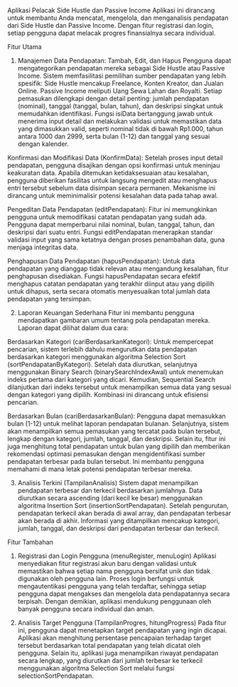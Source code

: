 Aplikasi Pelacak Side Hustle dan Passive Income
Aplikasi ini dirancang untuk membantu Anda mencatat, mengelola, dan menganalisis pendapatan dari Side Hustle dan Passive Income. Dengan fitur registrasi dan login, setiap pengguna dapat melacak progres finansialnya secara individual.

  Fitur Utama
1. Manajemen Data Pendapatan: Tambah, Edit, dan Hapus
Pengguna dapat mengategorikan pendapatan mereka sebagai Side Hustle atau Passive Income. Sistem memfasilitasi pemilihan sumber pendapatan yang lebih spesifik:
Side Hustle mencakup Freelance, Konten Kreator, dan Jualan Online.
Passive Income meliputi Uang Sewa Lahan dan Royalti. Setiap pemasukan dilengkapi dengan detail penting: jumlah pendapatan (nominal), tanggal (tanggal, bulan, tahun), dan deskripsi singkat untuk memudahkan identifikasi.
Fungsi isiData bertanggung jawab untuk menerima input detail dan melakukan validasi untuk memastikan data yang dimasukkan valid, seperti nominal tidak di bawah Rp1.000, tahun antara 1000 dan 2999, serta bulan (1-12) dan tanggal yang sesuai dengan kalender.

Konfirmasi dan Modifikasi Data (KonfirmData):
Setelah proses input detail pendapatan, pengguna disajikan dengan opsi konfirmasi untuk meninjau keakuratan data. Apabila ditemukan ketidaksesuaian atau kesalahan, pengguna diberikan fasilitas untuk langsung mengedit atau menghapus entri tersebut sebelum data disimpan secara permanen. Mekanisme ini dirancang untuk meminimalisir potensi kesalahan data pada tahap awal.

Pengeditan Data Pendapatan (editPendapatan):
Fitur ini memungkinkan pengguna untuk memodifikasi catatan pendapatan yang sudah ada. Pengguna dapat memperbarui nilai nominal, bulan, tanggal, tahun, dan deskripsi dari suatu entri. Fungsi editPendapatan menerapkan standar validasi input yang sama ketatnya dengan proses penambahan data, guna menjaga integritas data.

Penghapusan Data Pendapatan (hapusPendapatan):
Untuk data pendapatan yang dianggap tidak relevan atau mengandung kesalahan, fitur penghapusan disediakan. Fungsi hapusPendapatan secara efektif menghapus catatan pendapatan yang terakhir diinput atau yang dipilih untuk dihapus, serta secara otomatis menyesuaikan total jumlah data pendapatan yang tersimpan.

2. Laporan Keuangan Sederhana
Fitur ini membantu pengguna mendapatkan gambaran umum tentang pola pendapatan mereka. Laporan dapat dilihat dalam dua cara:

Berdasarkan Kategori (cariBerdasarkanKategori):
Untuk mempercepat pencarian, sistem terlebih dahulu mengurutkan data pendapatan berdasarkan kategori menggunakan algoritma Selection Sort (sortPendapatanByKategori). Setelah data diurutkan, selanjutnya menggunakan Binary Search (binarySearchIndexAwal) untuk menemukan indeks pertama dari kategori yang dicari. Kemudian, Sequential Search dilanjutkan dari indeks tersebut untuk menampilkan semua data yang sesuai dengan kategori yang dipilih. Kombinasi ini dirancang untuk efisiensi pencarian.

Berdasarkan Bulan (cariBerdasarkanBulan):
Pengguna dapat memasukkan bulan (1-12) untuk melihat laporan pendapatan bulanan. Selanjutnya, sistem akan menampilkan semua pemasukan yang tercatat pada bulan tersebut, lengkap dengan kategori, jumlah, tanggal, dan deskripsi. Selain itu, fitur ini juga menghitung total pendapatan untuk bulan yang dipilih dan memberikan rekomendasi optimasi pemasukan dengan mengidentifikasi sumber pendapatan terbesar pada bulan tersebut. Ini membantu pengguna memahami di mana letak potensi pendapatan terbesar mereka.

3. Analisis Terkini (TampilanAnalisis)
Sistem dapat menampilkan pendapatan terbesar dan terkecil berdasarkan jumlahnya. Data diurutkan secara ascending (dari kecil ke besar) menggunakan algoritma Insertion Sort (insertionSortPendapatan). Setelah pengurutan, pendapatan terkecil akan berada di awal array, dan pendapatan terbesar akan berada di akhir. Informasi yang ditampilkan mencakup kategori, jumlah, tanggal, dan deskripsi dari pendapatan terbesar dan terkecil.

  Fitur Tambahan
1. Registrasi dan Login Pengguna (menuRegister, menuLogin)
Aplikasi menyediakan fitur registrasi akun baru dengan validasi untuk memastikan bahwa setiap nama pengguna bersifat unik dan tidak digunakan oleh pengguna lain. Proses login berfungsi untuk mengautentikasi pengguna yang telah terdaftar, sehingga setiap pengguna dapat mengakses dan mengelola data pendapatannya secara terpisah. Dengan demikian, aplikasi mendukung penggunaan oleh banyak pengguna secara individual dan aman.

2. Analisis Target Pengguna (TampilanProgres, hitungProgress)
Pada fitur ini, pengguna dapat menetapkan target pendapatan yang ingin dicapai. Aplikasi akan menghitung persentase pencapaian terhadap target tersebut berdasarkan total pendapatan yang telah dicatat oleh pengguna. Selain itu, aplikasi juga menampilkan riwayat pendapatan secara lengkap, yang diurutkan dari jumlah terbesar ke terkecil menggunakan algoritma Selection Sort melalui fungsi selectionSortPendapatan.
